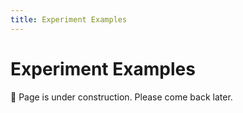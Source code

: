 ```yaml
---
title: Experiment Examples
---
```


# Experiment Examples

:construction: Page is under construction. Please come back later.